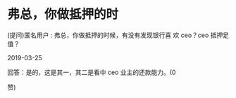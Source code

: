 # 弗总，你做抵押的时

(提问)匿名用户 : 弗总，你做抵押的时候，有没有发现银行喜 欢 ceo？ceo 抵押足值？

2019-03-25

回答：是的，这是其一，其二是看中 ceo 业主的还款能力。(0

赞)